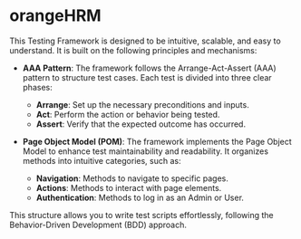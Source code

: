 # orangeHRM

This Testing Framework is designed to be intuitive, scalable, and easy to understand. It is built on the following principles and mechanisms:

* **AAA Pattern**: The framework follows the Arrange-Act-Assert (AAA) pattern to structure test cases. Each test is divided into three clear phases:
  - **Arrange**: Set up the necessary preconditions and inputs.
  - **Act**: Perform the action or behavior being tested.
  - **Assert**: Verify that the expected outcome has occurred.

* **Page Object Model (POM)**: The framework implements the Page Object Model to enhance test maintainability and readability. It organizes methods into intuitive categories, such as:
  - **Navigation**: Methods to navigate to specific pages.
  - **Actions**: Methods to interact with page elements.
  - **Authentication**: Methods to log in as an Admin or User.

This structure allows you to write test scripts effortlessly, following the Behavior-Driven Development (BDD) approach.